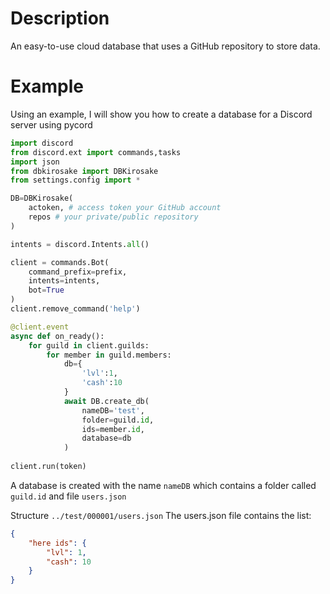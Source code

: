 # Description
An easy-to-use cloud database that uses a GitHub repository to store data.
# Example
Using an example, I will show you how to create a database for a Discord server using pycord
```py
import discord
from discord.ext import commands,tasks
import json
from dbkirosake import DBKirosake
from settings.config import *

DB=DBKirosake(
    actoken, # access token your GitHub account
    repos # your private/public repository
)

intents = discord.Intents.all()

client = commands.Bot(
    command_prefix=prefix,
    intents=intents,
    bot=True
)
client.remove_command('help')

@client.event
async def on_ready():
    for guild in client.guilds:
        for member in guild.members:
            db={
                'lvl':1,
                'cash':10
            }
            await DB.create_db(
                nameDB='test',
                folder=guild.id,
                ids=member.id,
                database=db
            )
    
client.run(token)
```
A database is created with the name `nameDB` which contains a folder called `guild.id` and file `users.json`

Structure `../test/000001/users.json`
The users.json file contains the list:
```json
{
    "here ids": {
        "lvl": 1,
        "cash": 10
    }
}
```
